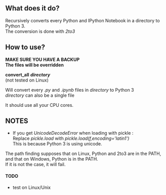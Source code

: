 ## What does it do?
Recursively converts every Python and IPython Notebook in a directory to Python 3.  
The conversion is done with *2to3*


## How to use?
**MAKE SURE YOU HAVE A BACKUP**   
**The files will be overridden** 

**convert_all** ***directory***  
(not tested on Linux)  

Will convert every *.py* and *.ipynb* files in *directory* to Python 3   
*directory* can also be a single file   

It should use all your CPU cores.

## NOTES
* If you get *UnicodeDecodeError* when loading with pickle :   
Replace *pickle.load* with *pickle.load(f,encoding='latin1')*  
This is because Python 3 is using unicode.  

The path finding supposes that on Linux, Python and 2to3 are in the PATH,   
and that on Windows, Python is in the PATH.  
If it is not the case, it will fail.  

#### TODO
* test on Linux/Unix
